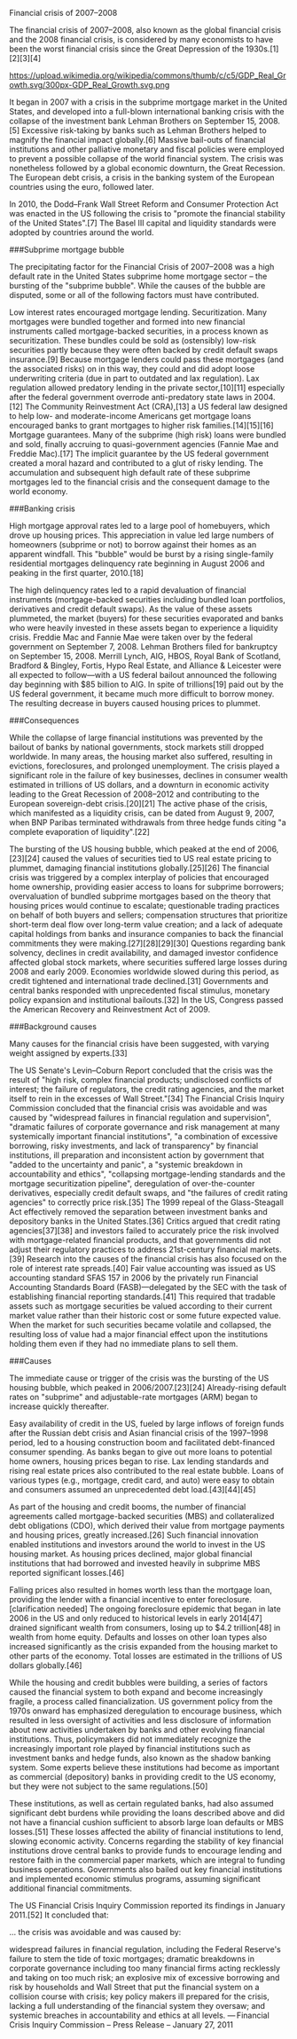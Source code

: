Financial crisis of 2007–2008

The financial crisis of 2007–2008, also known as the global financial crisis and the 2008 financial crisis, is considered by many economists to have been the worst financial crisis since the Great Depression of the 1930s.[1][2][3][4]

https://upload.wikimedia.org/wikipedia/commons/thumb/c/c5/GDP_Real_Growth.svg/300px-GDP_Real_Growth.svg.png


It began in 2007 with a crisis in the subprime mortgage market in the United States, and developed into a full-blown international banking crisis with the collapse of the investment bank Lehman Brothers on September 15, 2008.[5] Excessive risk-taking by banks such as Lehman Brothers helped to magnify the financial impact globally.[6] Massive bail-outs of financial institutions and other palliative monetary and fiscal policies were employed to prevent a possible collapse of the world financial system. The crisis was nonetheless followed by a global economic downturn, the Great Recession. The European debt crisis, a crisis in the banking system of the European countries using the euro, followed later.

In 2010, the Dodd–Frank Wall Street Reform and Consumer Protection Act was enacted in the US following the crisis to "promote the financial stability of the United States".[7] The Basel III capital and liquidity standards were adopted by countries around the world.

###Subprime mortgage bubble

The precipitating factor for the Financial Crisis of 2007–2008 was a high default rate in the United States subprime home mortgage sector – the bursting of the "subprime bubble". While the causes of the bubble are disputed, some or all of the following factors must have contributed.

Low interest rates encouraged mortgage lending.
Securitization. Many mortgages were bundled together and formed into new financial instruments called mortgage-backed securities, in a process known as securitization. These bundles could be sold as (ostensibly) low-risk securities partly because they were often backed by credit default swaps insurance.[9] Because mortgage lenders could pass these mortgages (and the associated risks) on in this way, they could and did adopt loose underwriting criteria (due in part to outdated and lax regulation).
Lax regulation allowed predatory lending in the private sector,[10][11] especially after the federal government overrode anti-predatory state laws in 2004.[12]
The Community Reinvestment Act (CRA),[13] a US federal law designed to help low- and moderate-income Americans get mortgage loans encouraged banks to grant mortgages to higher risk families.[14][15][16]
Mortgage guarantees. Many of the subprime (high risk) loans were bundled and sold, finally accruing to quasi-government agencies (Fannie Mae and Freddie Mac).[17] The implicit guarantee by the US federal government created a moral hazard and contributed to a glut of risky lending.
The accumulation and subsequent high default rate of these subprime mortgages led to the financial crisis and the consequent damage to the world economy.

###Banking crisis

High mortgage approval rates led to a large pool of homebuyers, which drove up housing prices. This appreciation in value led large numbers of homeowners (subprime or not) to borrow against their homes as an apparent windfall. This "bubble" would be burst by a rising single-family residential mortgages delinquency rate beginning in August 2006 and peaking in the first quarter, 2010.[18]

The high delinquency rates led to a rapid devaluation of financial instruments (mortgage-backed securities including bundled loan portfolios, derivatives and credit default swaps). As the value of these assets plummeted, the market (buyers) for these securities evaporated and banks who were heavily invested in these assets began to experience a liquidity crisis. Freddie Mac and Fannie Mae were taken over by the federal government on September 7, 2008. Lehman Brothers filed for bankruptcy on September 15, 2008. Merrill Lynch, AIG, HBOS, Royal Bank of Scotland, Bradford & Bingley, Fortis, Hypo Real Estate, and Alliance & Leicester were all expected to follow—with a US federal bailout announced the following day beginning with $85 billion to AIG. In spite of trillions[19] paid out by the US federal government, it became much more difficult to borrow money. The resulting decrease in buyers caused housing prices to plummet.

###Consequences

While the collapse of large financial institutions was prevented by the bailout of banks by national governments, stock markets still dropped worldwide. In many areas, the housing market also suffered, resulting in evictions, foreclosures, and prolonged unemployment. The crisis played a significant role in the failure of key businesses, declines in consumer wealth estimated in trillions of US dollars, and a downturn in economic activity leading to the Great Recession of 2008–2012 and contributing to the European sovereign-debt crisis.[20][21] The active phase of the crisis, which manifested as a liquidity crisis, can be dated from August 9, 2007, when BNP Paribas terminated withdrawals from three hedge funds citing "a complete evaporation of liquidity".[22]

The bursting of the US housing bubble, which peaked at the end of 2006,[23][24] caused the values of securities tied to US real estate pricing to plummet, damaging financial institutions globally.[25][26] The financial crisis was triggered by a complex interplay of policies that encouraged home ownership, providing easier access to loans for subprime borrowers; overvaluation of bundled subprime mortgages based on the theory that housing prices would continue to escalate; questionable trading practices on behalf of both buyers and sellers; compensation structures that prioritize short-term deal flow over long-term value creation; and a lack of adequate capital holdings from banks and insurance companies to back the financial commitments they were making.[27][28][29][30] Questions regarding bank solvency, declines in credit availability, and damaged investor confidence affected global stock markets, where securities suffered large losses during 2008 and early 2009. Economies worldwide slowed during this period, as credit tightened and international trade declined.[31] Governments and central banks responded with unprecedented fiscal stimulus, monetary policy expansion and institutional bailouts.[32] In the US, Congress passed the American Recovery and Reinvestment Act of 2009.

###Background causes

Many causes for the financial crisis have been suggested, with varying weight assigned by experts.[33]

The US Senate's Levin–Coburn Report concluded that the crisis was the result of "high risk, complex financial products; undisclosed conflicts of interest; the failure of regulators, the credit rating agencies, and the market itself to rein in the excesses of Wall Street."[34]
The Financial Crisis Inquiry Commission concluded that the financial crisis was avoidable and was caused by "widespread failures in financial regulation and supervision", "dramatic failures of corporate governance and risk management at many systemically important financial institutions", "a combination of excessive borrowing, risky investments, and lack of transparency" by financial institutions, ill preparation and inconsistent action by government that "added to the uncertainty and panic", a "systemic breakdown in accountability and ethics", "collapsing mortgage-lending standards and the mortgage securitization pipeline", deregulation of over-the-counter derivatives, especially credit default swaps, and "the failures of credit rating agencies" to correctly price risk.[35]
The 1999 repeal of the Glass-Steagall Act effectively removed the separation between investment banks and depository banks in the United States.[36]
Critics argued that credit rating agencies[37][38] and investors failed to accurately price the risk involved with mortgage-related financial products, and that governments did not adjust their regulatory practices to address 21st-century financial markets.[39]
Research into the causes of the financial crisis has also focused on the role of interest rate spreads.[40]
Fair value accounting was issued as US accounting standard SFAS 157 in 2006 by the privately run Financial Accounting Standards Board (FASB)—delegated by the SEC with the task of establishing financial reporting standards.[41] This required that tradable assets such as mortgage securities be valued according to their current market value rather than their historic cost or some future expected value. When the market for such securities became volatile and collapsed, the resulting loss of value had a major financial effect upon the institutions holding them even if they had no immediate plans to sell them.

###Causes

The immediate cause or trigger of the crisis was the bursting of the US housing bubble, which peaked in 2006/2007.[23][24] Already-rising default rates on "subprime" and adjustable-rate mortgages (ARM) began to increase quickly thereafter.

Easy availability of credit in the US, fueled by large inflows of foreign funds after the Russian debt crisis and Asian financial crisis of the 1997–1998 period, led to a housing construction boom and facilitated debt-financed consumer spending. As banks began to give out more loans to potential home owners, housing prices began to rise. Lax lending standards and rising real estate prices also contributed to the real estate bubble. Loans of various types (e.g., mortgage, credit card, and auto) were easy to obtain and consumers assumed an unprecedented debt load.[43][44][45]

As part of the housing and credit booms, the number of financial agreements called mortgage-backed securities (MBS) and collateralized debt obligations (CDO), which derived their value from mortgage payments and housing prices, greatly increased.[26] Such financial innovation enabled institutions and investors around the world to invest in the US housing market. As housing prices declined, major global financial institutions that had borrowed and invested heavily in subprime MBS reported significant losses.[46]

Falling prices also resulted in homes worth less than the mortgage loan, providing the lender with a financial incentive to enter foreclosure.[clarification needed] The ongoing foreclosure epidemic that began in late 2006 in the US and only reduced to historical levels in early 2014[47] drained significant wealth from consumers, losing up to $4.2 trillion[48] in wealth from home equity. Defaults and losses on other loan types also increased significantly as the crisis expanded from the housing market to other parts of the economy. Total losses are estimated in the trillions of US dollars globally.[46]

While the housing and credit bubbles were building, a series of factors caused the financial system to both expand and become increasingly fragile, a process called financialization. US government policy from the 1970s onward has emphasized deregulation to encourage business, which resulted in less oversight of activities and less disclosure of information about new activities undertaken by banks and other evolving financial institutions. Thus, policymakers did not immediately recognize the increasingly important role played by financial institutions such as investment banks and hedge funds, also known as the shadow banking system. Some experts believe these institutions had become as important as commercial (depository) banks in providing credit to the US economy, but they were not subject to the same regulations.[50]

These institutions, as well as certain regulated banks, had also assumed significant debt burdens while providing the loans described above and did not have a financial cushion sufficient to absorb large loan defaults or MBS losses.[51] These losses affected the ability of financial institutions to lend, slowing economic activity. Concerns regarding the stability of key financial institutions drove central banks to provide funds to encourage lending and restore faith in the commercial paper markets, which are integral to funding business operations. Governments also bailed out key financial institutions and implemented economic stimulus programs, assuming significant additional financial commitments.

The US Financial Crisis Inquiry Commission reported its findings in January 2011.[52] It concluded that:

... the crisis was avoidable and was caused by:

widespread failures in financial regulation, including the Federal Reserve's failure to stem the tide of toxic mortgages;
dramatic breakdowns in corporate governance including too many financial firms acting recklessly and taking on too much risk;
an explosive mix of excessive borrowing and risk by households and Wall Street that put the financial system on a collision course with crisis;
key policy makers ill prepared for the crisis, lacking a full understanding of the financial system they oversaw;
and systemic breaches in accountability and ethics at all levels.
— Financial Crisis Inquiry Commission – Press Release – January 27, 2011

